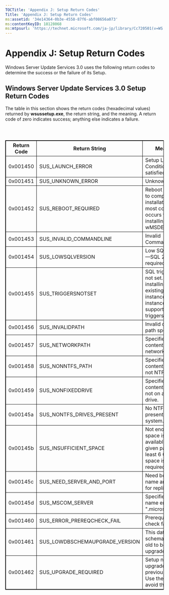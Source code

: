 ```yaml
---
TOCTitle: 'Appendix J: Setup Return Codes'
Title: 'Appendix J: Setup Return Codes'
ms:assetid: '34e14364-0b3e-4558-87f6-abf08656a073'
ms:contentKeyID: 18128068
ms:mtpsurl: 'https://technet.microsoft.com/ja-jp/library/Cc720501(v=WS.10)'
---
```


Appendix J: Setup Return Codes
==============================

Windows Server Update Services 3.0 uses the following return codes to determine the success or the failure of its Setup.

Windows Server Update Services 3.0 Setup Return Codes
-----------------------------------------------------

The table in this section shows the return codes (hexadecimal values) returned by **wsussetup.exe**, the return string, and the meaning. A return code of zero indicates success; anything else indicates a failure.

###  

 
<p> </p>
<table style="border:1px solid black;">
<colgroup>
<col width="33%" />
<col width="33%" />
<col width="33%" />
</colgroup>
<thead>
<tr class="header">
<th style="border:1px solid black;" >Return Code</th>
<th style="border:1px solid black;" >Return String</th>
<th style="border:1px solid black;" >Meaning</th>
</tr>
</thead>
<tbody>
<tr class="odd">
<td style="border:1px solid black;">0x001450</td>
<td style="border:1px solid black;">SUS_LAUNCH_ERROR</td>
<td style="border:1px solid black;">Setup Launch Conditions not satisfied.</td>
</tr>
<tr class="even">
<td style="border:1px solid black;">0x001451</td>
<td style="border:1px solid black;">SUS_UNKNOWN_ERROR</td>
<td style="border:1px solid black;">Unknown error.</td>
</tr>
<tr class="odd">
<td style="border:1px solid black;">0x001452</td>
<td style="border:1px solid black;">SUS_REBOOT_REQUIRED</td>
<td style="border:1px solid black;">Reboot required to complete the installation. This most commonly occurs when installing wMSDE.</td>
</tr>
<tr class="even">
<td style="border:1px solid black;">0x001453</td>
<td style="border:1px solid black;">SUS_INVALID_COMMANDLINE</td>
<td style="border:1px solid black;">Invalid CommandLine</td>
</tr>
<tr class="odd">
<td style="border:1px solid black;">0x001454</td>
<td style="border:1px solid black;">SUS_LOWSQLVERSION</td>
<td style="border:1px solid black;">Low SQL version—SQL 2005 is required.</td>
</tr>
<tr class="even">
<td style="border:1px solid black;">0x001455</td>
<td style="border:1px solid black;">SUS_TRIGGERSNOTSET</td>
<td style="border:1px solid black;">SQL triggers are not set. When installing on an existing SQL instance, that instance must support nested triggers.</td>
</tr>
<tr class="odd">
<td style="border:1px solid black;">0x001456</td>
<td style="border:1px solid black;">SUS_INVALIDPATH</td>
<td style="border:1px solid black;">Invalid content path specified.</td>
</tr>
<tr class="even">
<td style="border:1px solid black;">0x001457</td>
<td style="border:1px solid black;">SUS_NETWORKPATH</td>
<td style="border:1px solid black;">Specified content path is a network path.</td>
</tr>
<tr class="odd">
<td style="border:1px solid black;">0x001458</td>
<td style="border:1px solid black;">SUS_NONNTFS_PATH</td>
<td style="border:1px solid black;">Specified content path is not NTFS.</td>
</tr>
<tr class="even">
<td style="border:1px solid black;">0x001459</td>
<td style="border:1px solid black;">SUS_NONFIXEDDRIVE</td>
<td style="border:1px solid black;">Specified content path is not on a fixed drive.</td>
</tr>
<tr class="odd">
<td style="border:1px solid black;">0x00145a</td>
<td style="border:1px solid black;">SUS_NONTFS_DRIVES_PRESENT</td>
<td style="border:1px solid black;">No NTFS drives present on the system.</td>
</tr>
<tr class="even">
<td style="border:1px solid black;">0x00145b</td>
<td style="border:1px solid black;">SUS_INSUFFICIENT_SPACE</td>
<td style="border:1px solid black;">Not enough space is available at the given path. At least 6 GB of space is required.</td>
</tr>
<tr class="odd">
<td style="border:1px solid black;">0x00145c</td>
<td style="border:1px solid black;">SUS_NEED_SERVER_AND_PORT</td>
<td style="border:1px solid black;">Need both server name and port for replica mode.</td>
</tr>
<tr class="even">
<td style="border:1px solid black;">0x00145d</td>
<td style="border:1px solid black;">SUS_MSCOM_SERVER</td>
<td style="border:1px solid black;">Specified server name ends in &quot;.microsoft.com&quot;.</td>
</tr>
<tr class="odd">
<td style="border:1px solid black;">0x001460</td>
<td style="border:1px solid black;">SUS_ERROR_PREREQCHECK_FAIL</td>
<td style="border:1px solid black;">Prerequisite check failed.</td>
</tr>
<tr class="even">
<td style="border:1px solid black;">0x001461</td>
<td style="border:1px solid black;">SUS_LOWDBSCHEMAUPGRADE_VERSION</td>
<td style="border:1px solid black;">This database schema is too old to be upgraded.</td>
</tr>
<tr class="odd">
<td style="border:1px solid black;">0x001462</td>
<td style="border:1px solid black;">SUS_UPGRADE_REQUIRED</td>
<td style="border:1px solid black;">Setup needs to upgrade from a previous version. Use the /G to avoid this error.</td>
</tr>
</tbody>
</table>
